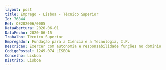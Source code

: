 ```yaml
--- 
layout: post
title: Emprego - Lisboa - Técnico Superior
Id: 76844
Ref: OE202006/0005
DataAbertura: 2020-06-01
DataFecho: 2020-06-15
Trabalho: Técnico Superior
Empregador: Fundação para a Ciência e a Tecnologia, I.P.
Descricao: Exercer com autonomia e responsabilidade funções no domínio de competências da FCT, nomeadamente as seguintes atividades  a) No âmbito da atividade dos diversos Departamentos da FCT, elaborar pareceres ou informações de cariz jurídico, protocolos ou contratos, bem como realizar estudos técnico jurídicos, em todos os domínios da ciência e da tecnologia, assim como do desenvolvimento da cooperação científica e tecnológica internacional  b) Enquadramento e acompanhamento legal dos processos de contratação pública, procedimentos pré contratuais e contratuais, incluindo preparação e análise de peças, acompanhamento jurídico em todas as fases procedimentais e em eventuais fases de resolução de litígios deles emergentes  c) Enquadramento e acompanhamento legal da gestão das relações de trabalho e de carreiras designadamente elaboração de informações e pareceres sobre o regime jurídico laboral na FCT (LTFP, Código de Trabalho, segurança e higiene no trabalho, avaliação de desempenho, procedimentos concursais e de recrutamento)  d) Apoio jurídico a concursos, em todas as suas fases, nomeadamente os de atribuição de bolsas e outros concursos competitivos, nacionais e internacionais  e) Preparação de procedimentos de reconhecimento de atividades científicas, nos termos do regime do mecenato científico f) Colaboração no desenvolvimento e gestão de projetos ligados à inovação, simplificação e modernização administrativa g) Elaboração e assessoria em propostas de legislação e regulamentação, no âmbito das atribuições da FCT, I.P.
CodigoPostal: 1249-074 LISBOA
Concelho: Lisboa
Distrito: Lisboa
--- 
```

